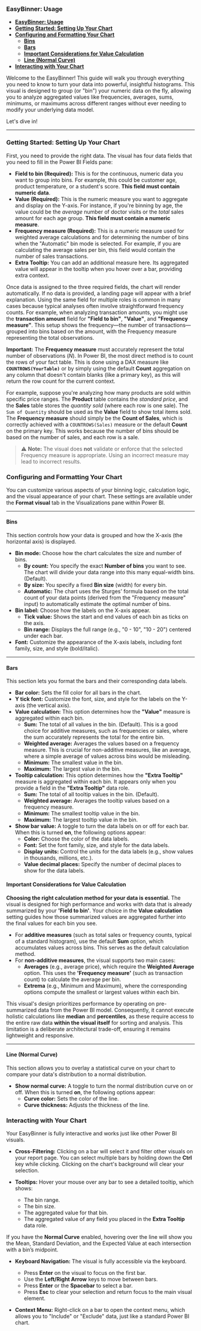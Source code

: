 
### **EasyBinner: Usage**

- [**EasyBinner: Usage**](#easybinner-usage)
- [**Getting Started: Setting Up Your Chart**](#getting-started-setting-up-your-chart)
- [**Configuring and Formatting Your Chart**](#configuring-and-formatting-your-chart)
  - [**Bins**](#bins)
  - [**Bars**](#bars)
  - [**Important Considerations for Value Calculation**](#important-considerations-for-value-calculation)
  - [**Line (Normal Curve)**](#line-normal-curve)
- [**Interacting with Your Chart**](#interacting-with-your-chart)


Welcome to the EasyBinner! This guide will walk you through everything you need to know to turn your data into powerful, insightful histograms. This visual is designed to group (or "bin") your numeric data on the fly, allowing you to analyze aggregated values like frequencies, averages, sums, minimums, or maximums across different ranges without ever needing to modify your underlying data model.

Let's dive in!

-----

### **Getting Started: Setting Up Your Chart**

First, you need to provide the right data. The visual has four data fields that you need to fill in the Power BI Fields pane:

  * **Field to bin (Required):** This is for the continuous, numeric data you want to group into bins. For example, this could be customer age, product temperature, or a student's score. **This field must contain numeric data**.
  * **Value (Required):** This is the numeric measure you want to aggregate and display on the Y-axis. For instance, if you're binning by age, the value could be the *average* number of doctor visits or the *total* sales amount for each age group. **This field must contain a numeric measure**.
  * **Frequency measure (Required):** This is a numeric measure used for weighted average calculations and for determining the number of bins when the "Automatic" bin mode is selected. For example, if you are calculating the average sales per bin, this field would contain the number of sales transactions.
  * **Extra Tooltip:** You can add an additional measure here. Its aggregated value will appear in the tooltip when you hover over a bar, providing extra context.

Once data is assigned to the three required fields, the chart will render automatically. If no data is provided, a landing page will appear with a brief explanation. Using the same field for multiple roles is common in many cases because typical analyses often involve straightforward frequency counts. For example, when analyzing transaction amounts, you might use the **transaction amount** field for **"Field to bin"**, **"Value"**, and **"Frequency measure"**. This setup shows the frequency—the number of transactions—grouped into bins based on the amount, with the Frequency measure representing the total observations.

**Important:** The **Frequency measure** must accurately represent the total number of observations ($N$). In Power BI, the most direct method is to count the rows of your fact table. This is done using a DAX measure like **`COUNTROWS(YourTable)`** or by simply using the default **Count** aggregation on any column that doesn't contain blanks (like a primary key), as this will return the row count for the current context.

For example, suppose you're analyzing how many products are sold within specific price ranges. The **Product** table contains the *standard price*, and the **Sales** table stores the *quantity sold* (where each row is one sale). The `Sum of Quantity` should be used as the **Value** field to show total items sold. The **Frequency measure** should simply be the **Count of Sales**, which is correctly achieved with a `COUNTROWS(Sales)` measure or the default **Count** on the primary key. This works because the number of bins should be based on the number of sales, and each row is a sale.
> ⚠️ **Note:** The visual does **not** validate or enforce that the selected Frequency measure is appropriate. Using an incorrect measure may lead to incorrect results.

### **Configuring and Formatting Your Chart**

You can customize various aspects of your binning logic, calculation logic, and the visual appearance of your chart. These settings are available under the **Format visual** tab in the Visualizations pane within Power BI.

-----

#### **Bins**

This section controls how your data is grouped and how the X-axis (the horizontal axis) is displayed.

  * **Bin mode:** Choose how the chart calculates the size and number of bins.
      * **By count:** You specify the exact **Number of bins** you want to see. The chart will divide your data range into this many equal-width bins. (Default).
      * **By size:** You specify a fixed **Bin size** (width) for every bin.
      * **Automatic:** The chart uses the Sturges' formula based on the total count of your data points (derived from the "Frequency measure" input) to automatically estimate the optimal number of bins.
  * **Bin label:** Choose how the labels on the X-axis appear.
      * **Tick value:** Shows the start and end values of each bin as ticks on the axis.
      * **Bin range:** Displays the full range (e.g., "0 - 10", "10 - 20") centered under each bar.
  * **Font:** Customize the appearance of the X-axis labels, including font family, size, and style (bold/italic).

-----

#### **Bars**

This section lets you format the bars and their corresponding data labels.

* **Bar color:** Sets the fill color for all bars in the chart.
* **Y tick font:** Customize the font, size, and style for the labels on the Y-axis (the vertical axis).
* **Value calculation:** This option determines how the **"Value"** measure is aggregated within each bin.
    * **Sum:** The total of all values in the bin. (Default). This is a good choice for additive measures, such as frequencies or sales, where the sum accurately represents the total for the entire bin.
    * **Weighted average:** Averages the values based on a frequency measure. This is crucial for non-additive measures, like an average, where a simple average of values across bins would be misleading.
    * **Minimum:** The smallest value in the bin.
    * **Maximum:** The largest value in the bin.
* **Tooltip calculation:** This option determines how the **"Extra Tooltip"** measure is aggregated within each bin. It appears only when you provide a field in the **"Extra Tooltip"** data role.
    * **Sum:** The total of all tooltip values in the bin. (Default).
    * **Weighted average:** Averages the tooltip values based on a frequency measure.
    * **Minimum:** The smallest tooltip value in the bin.
    * **Maximum:** The largest tooltip value in the bin.
* **Show bar value:** A toggle to turn the data labels on or off for each bar. When this is turned **on**, the following options appear:
    * **Color:** Choose the color of the data labels.
    * **Font:** Set the font family, size, and style for the data labels.
    * **Display units:** Control the units for the data labels (e.g., show values in thousands, millions, etc.).
    * **Value decimal places:** Specify the number of decimal places to show for the data labels.

#### **Important Considerations for Value Calculation**

**Choosing the right calculation method for your data is essential.** The visual is designed for high performance and works with data that is already summarized by your **'Field to bin'**. Your choice in the **Value calculation** setting guides how those summarized values are aggregated further into the final values for each bin you see.

* For **additive measures** (such as total sales or frequency counts, typical of a standard histogram), use the default **Sum** option, which accumulates values across bins. This serves as the default calculation method.
* For **non-additive measures**, the visual supports two main cases:
  * **Averages** (e.g., average price), which require the **Weighted Average** option. This uses the **'Frequency measure'** (such as transaction count) to calculate the average per bin.
  * **Extrema** (e.g., Minimum and Maximum), where the corresponding options compute the smallest or largest values within each bin.

This visual's design prioritizes performance by operating on pre-summarized data from the Power BI model. Consequently, it cannot execute holistic calculations like **median** and **percentiles**, as these require access to the entire raw data **within the visual itself** for sorting and analysis. This limitation is a deliberate architectural trade-off, ensuring it remains lightweight and responsive.

-----

#### **Line (Normal Curve)**

This section allows you to overlay a statistical curve on your chart to compare your data's distribution to a normal distribution.

  * **Show normal curve:** A toggle to turn the normal distribution curve on or off. When this is turned **on**, the following options appear:
      * **Curve color:** Sets the color of the line.
      * **Curve thickness:** Adjusts the thickness of the line.

### **Interacting with Your Chart**

Your EasyBinner is fully interactive and works just like other Power BI visuals.

  * **Cross-Filtering:** Clicking on a bar will select it and filter other visuals on your report page. You can select multiple bars by holding down the **Ctrl** key while clicking. Clicking on the chart's background will clear your selection.

  * **Tooltips:** Hover your mouse over any bar to see a detailed tooltip, which shows:

      * The bin range.
      * The bin size.
      * The aggregated value for that bin.
      * The aggregated value of any field you placed in the **Extra Tooltip** data role.

If you have the **Normal Curve** enabled, hovering over the line will show you the Mean, Standard Deviation, and the Expected Value at each intersection with a bin’s midpoint.

  * **Keyboard Navigation:** The visual is fully accessible via the keyboard.

      * Press **Enter** on the visual to focus on the first bar.
      * Use the **Left/Right Arrow** keys to move between bars.
      * Press **Enter** or the **Spacebar** to select a bar.
      * Press **Esc** to clear your selection and return focus to the main visual element.

  * **Context Menu:** Right-click on a bar to open the context menu, which allows you to "Include" or "Exclude" data, just like a standard Power BI chart.